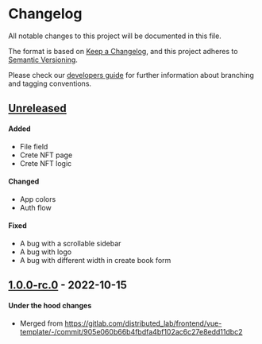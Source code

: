 # Changelog
All notable changes to this project will be documented in this file.

The format is based on [Keep a Changelog](https://keepachangelog.com/en/1.0.0/),
and this project adheres to [Semantic Versioning](https://semver.org/spec/v2.0.0.html).

Please check our [developers guide](https://gitlab.com/tokend/developers-guide)
for further information about branching and tagging conventions.

## [Unreleased]
#### Added
- File field
- Crete NFT page
- Crete NFT logic

#### Changed
- App colors
- Auth flow

#### Fixed
- A bug with a scrollable sidebar
- A bug with logo
- A bug with different width in create book form

## [1.0.0-rc.0] - 2022-10-15
#### Under the hood changes
- Merged from https://gitlab.com/distributed_lab/frontend/vue-template/-/commit/905e060b66b4fbdfa4bf102ac6c27e8edd11dbc2

[Unreleased]: https://gitlab.com/tokend/nft-books/admin-panel-nft-books/compare/1.0.0-rc.1...main
[1.0.0-rc.1]: https://gitlab.com/tokend/nft-books/admin-panel-nft-books/compare/1.0.0-rc.0...1.0.0-rc.1
[1.0.0-rc.0]: https://gitlab.com/tokend/nft-books/admin-panel-nft-books/tags/1.0.0-rc.0
